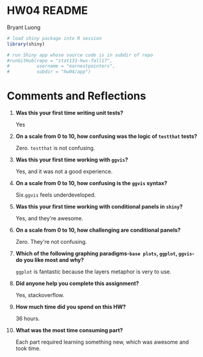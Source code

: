 HW04 README
================
Bryant Luong

``` r
# load shiny package into R session
library(shiny)

# run Shiny app whose source code is in subdir of repo
#runGitHub(repo = "stat133-hws-fall17", 
#          username = "earnestpointers", 
#          subdir = "hw04/app")
```

Comments and Reflections
========================

1.  **Was this your first time writing unit tests?**

    Yes
2.  **On a scale from 0 to 10, how confusing was the logic of `testthat` tests?**

    Zero. `testthat` is not confusing.
3.  **Was this your first time working with `ggvis`?**

    Yes, and it was not a good experience.
4.  **On a scale from 0 to 10, how confusing is the `ggvis` syntax?**

    Six.`ggvis` feels underdeveloped.
5.  **Was this your first time working with conditional panels in `shiny`?**

    Yes, and they're awesome.
6.  **On a scale from 0 to 10, how challenging are conditional panels?**

    Zero. They're not confusing.
7.  **Which of the following graphing paradigms-`base plots`, `ggplot`, `ggvis`- do you like most and why?**

    `ggplot` is fantastic because the layers metaphor is very to use.
8.  **Did anyone help you complete this assignment?**

    Yes, stackoverflow.
9.  **How much time did you spend on this HW?**

    36 hours.
10. **What was the most time consuming part?**

    Each part required learning something new, which was awesome and took time.
